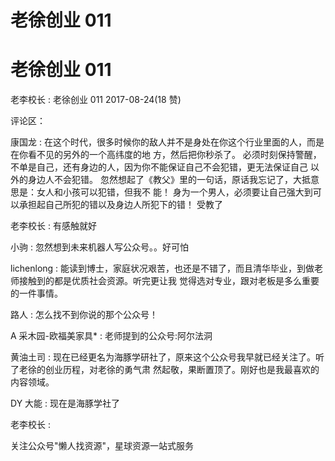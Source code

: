 # 老徐创业 011

# 老徐创业 011

老李校长 : 老徐创业 011 2017-08-24(18 赞)

评论区：

康国龙 : 在这个时代，很多时候你的敌人并不是身处在你这个行业里面的人，而是在你看不见的另外的一个高纬度的地 方，然后把你秒杀了。 必须时刻保持警醒，不单是自己，还有身边的人，因为你不能保证自己不会犯错，更无法保证自己 以外的身边人不会犯错。 忽然想起了《教父》里的一句话，原话我忘记了，大抵意思是：女人和小孩可以犯错，但我不 能！ 身为一个男人，必须要让自己强大到可以承担起自己所犯的错以及身边人所犯下的错！ 受教了

老李校长 : 有感触就好

小驹 : 忽然想到未来机器人写公众号。。好可怕

lichenlong : 能读到博士，家庭状况艰苦，也还是不错了，而且清华毕业，到做老师接触到的都是优质社会资源。听完更让我 觉得选对专业，跟对老板是多么重要的一件事情。

路人 : 怎么找不到你说的那个公众号！

A 采木园-欧福美家具* : 老师提到的公众号:阿尔法洞

黄油土司 : 现在已经更名为海豚学研社了，原来这个公众号我早就已经关注了。听了老徐的创业历程，对老徐的勇气肃 然起敬，果断置顶了。刚好也是我最喜欢的内容领域。

DY 大能 : 现在是海豚学社了

老李校长 :

关注公众号"懒人找资源"，星球资源一站式服务